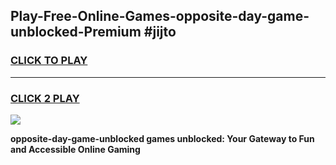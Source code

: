 
## Play-Free-Online-Games-opposite-day-game-unblocked-Premium #jijto
<h3>
<a href="https://premium.freeplayer.one?title=opposite-day-game-unblocked&ref=8M">CLICK TO PLAY</a></h3>
<hr>

<h3>
<a href="https://premium.freeplayer.one?title=opposite-day-game-unblocked&ref=8M">CLICK 2 PLAY</a>
  
</h3>

<a href="https://premium.freeplayer.one?title=opposite-day-game-unblocked&ref=8M"><img src="https://clearcache.store/games.png"></a>


**opposite-day-game-unblocked games unblocked: Your Gateway to Fun and Accessible Online Gaming**

